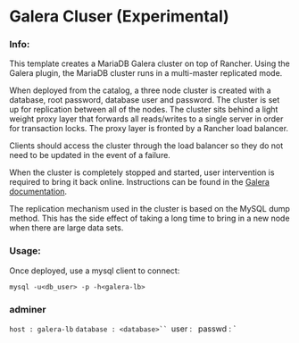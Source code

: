 # Galera Cluser (Experimental)

### Info:

This template creates a MariaDB Galera cluster on top of Rancher. Using the Galera plugin, the MariaDB cluster runs in a multi-master replicated mode.

When deployed from the catalog, a three node cluster is created with a database, root password, database user and password. The cluster is set up for replication between all of the nodes. The cluster sits behind a light weight proxy layer that forwards all reads/writes to a single server in order for transaction locks. The proxy layer is fronted by a Rancher load balancer.

Clients should access the cluster through the load balancer so they do not need to be updated in the event of a failure.

When the cluster is completely stopped and started, user intervention is required to bring it back online. Instructions can be found in the [Galera documentation](http://galeracluster.com/documentation-webpages/quorumreset.html).

The replication mechanism used in the cluster is based on the MySQL dump method. This has the side effect of taking a long time to bring in a new node when there are large data sets.

### Usage:

Once deployed, use a mysql client to connect:

`mysql -u<db_user> -p -h<galera-lb>`

### adminer

`host : galera-lb`
`database : <database>``
`user : <user>`
`passwd : <passwd>`
